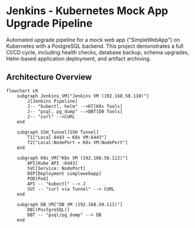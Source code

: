 # Jenkins - Kubernetes Mock App Upgrade Pipeline

Automated upgrade pipeline for a mock web app ("SimpleWebApp") on Kubernetes with a PostgreSQL backend. This project demonstrates a full CI/CD cycle, including health checks, database backup, schema upgrades, Helm-based application deployment, and artifact archiving.

## Architecture Overview

```mermaid
flowchart LR
    subgraph Jenkins_VM["Jenkins VM (192.168.50.110)"]
        J[Jenkins Pipeline]
        J-- "kubectl, helm" -->KT[K8s Tools]
        J-- "psql, pg_dump" -->DBT[DB Tools]
        J-- "curl" -->CURL
    end

    subgraph SSH_Tunnel[SSH Tunnel]
        T1["Local 8443 ↔ K8s VM:6443"]
        T2["Local:NodePort ↔ K8s VM:NodePort"]
    end

    subgraph K8s_VM["K8s VM (192.168.50.112)"]
        API[Kube API :6443]
        SVC[Service: NodePort]
        DEP[Deployment simplewebapp]
        POD[Pod]
        API -- "kubectl" --> J
        SVC -- "curl via Tunnel" --> CURL
    end

    subgraph DB_VM["DB VM (192.168.50.111)"]
        DB[(PostgreSQL)]
        DBT -- "psql/pg_dump" --> DB
    end
